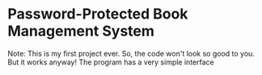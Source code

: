 # Password-Protected Book Management System
Note: This is my first project ever. So, the code won't look so good to you. But it works anyway!
The program has a very simple interface


